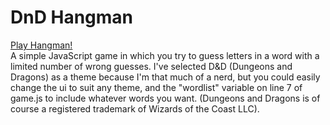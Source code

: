 # DnD Hangman

[Play Hangman!](https://plustim.github.io/DnD-Hangman/)  
A simple JavaScript game in which you try to guess letters in a word with a limited number of wrong guesses.  I've selected D&D (Dungeons and Dragons) as a theme because I'm that much of a nerd, but you could easily change the ui to suit any theme, and the "wordlist" variable on line 7 of game.js to include whatever words you want. (Dungeons and Dragons is of course a registered trademark of Wizards of the Coast LLC).
